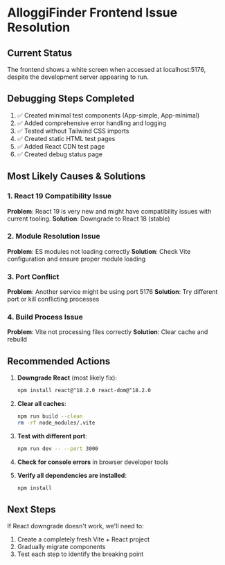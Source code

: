 # AlloggiFinder Frontend Issue Resolution

## Current Status
The frontend shows a white screen when accessed at localhost:5176, despite the development server appearing to run.

## Debugging Steps Completed
1. ✅ Created minimal test components (App-simple, App-minimal)
2. ✅ Added comprehensive error handling and logging
3. ✅ Tested without Tailwind CSS imports
4. ✅ Created static HTML test pages
5. ✅ Added React CDN test page
6. ✅ Created debug status page

## Most Likely Causes & Solutions

### 1. React 19 Compatibility Issue
**Problem**: React 19 is very new and might have compatibility issues with current tooling.
**Solution**: Downgrade to React 18 (stable)

### 2. Module Resolution Issue
**Problem**: ES modules not loading correctly
**Solution**: Check Vite configuration and ensure proper module loading

### 3. Port Conflict
**Problem**: Another service might be using port 5176
**Solution**: Try different port or kill conflicting processes

### 4. Build Process Issue
**Problem**: Vite not processing files correctly
**Solution**: Clear cache and rebuild

## Recommended Actions

1. **Downgrade React** (most likely fix):
   ```bash
   npm install react@^18.2.0 react-dom@^18.2.0
   ```

2. **Clear all caches**:
   ```bash
   npm run build --clean
   rm -rf node_modules/.vite
   ```

3. **Test with different port**:
   ```bash
   npm run dev -- --port 3000
   ```

4. **Check for console errors** in browser developer tools

5. **Verify all dependencies are installed**:
   ```bash
   npm install
   ```

## Next Steps
If React downgrade doesn't work, we'll need to:
1. Create a completely fresh Vite + React project
2. Gradually migrate components
3. Test each step to identify the breaking point
